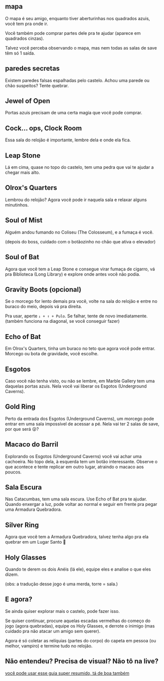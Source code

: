 ## mapa

O mapa é seu amigo, enquanto tiver aberturinhas nos quadrados azuis, você tem pra onde ir.

Você também pode comprar partes dele pra te ajudar (aparece em quadrados cinzas).

Talvez você perceba observando o mapa, mas nem todas as salas de save têm só 1 saída.

## paredes secretas

Existem paredes falsas espalhadas pelo castelo. Achou uma parede ou chão suspeitos? Tente quebrar.

## Jewel of Open

Portas azuis precisam de uma certa magia que você pode comprar.

## Cock... ops, Clock Room

Essa sala do relojão é importante, lembre dela e onde ela fica.

## Leap Stone

Lá em cima, quase no topo do castelo, tem uma pedra que vai te ajudar a chegar mais alto.

## Olrox's Quarters

Lembrou do relojão? Agora você pode ir naquela sala e relaxar alguns minutinhos.

## Soul of Mist

Alguém andou fumando no Coliseu (The Colosseum), e a fumaça é você.

(depois do boss, cuidado com o botãozinho no chão que ativa o elevador)

## Soul of Bat

Agora que você tem a Leap Stone e consegue virar fumaça de cigarro, vá pra Biblioteca (Long Library) e explore onde antes você não podia.

## Gravity Boots (opcional)

Se o morcego for lento demais pra você, volte na sala do relojão e entre no buraco do meio, depois vá pra direita.

Pra usar, aperte `↓ + ↑ + Pulo`. Se falhar, tente de novo imediatamente.
(também funciona na diagonal, se você conseguir fazer)

## Echo of Bat

Em Olrox's Quarters, tinha um buraco no teto que agora você pode entrar. Morcego ou bota de gravidade, você escolhe.

## Esgotos

Caso você não tenha visto, ou não se lembre, em Marble Gallery tem uma daquelas portas azuis. Nela você vai liberar os Esgotos (Underground Caverns).

## Gold Ring

Perto da entrada dos Esgotos (Underground Caverns), um morcego pode entrar em uma sala impossível de acessar a pé. Nela vai ter 2 salas de save, por que será 😜?

## Macaco do Barril

Explorando os Esgotos (Underground Caverns) você vai achar uma cachoeira. No topo dela, à esquerda tem um botão interessante. Observe o que acontece e tente replicar em outro lugar, atraindo o macaco aos poucos.

## Sala Escura

Nas Catacumbas, tem uma sala escura. Use Echo of Bat pra te ajudar. Quando enxergar a luz, pode voltar ao normal e seguir em frente pra pegar uma Armadura Quebradora.

## Silver Ring

Agora que você tem a Armadura Quebradora, talvez tenha algo pra ela quebrar em um Lugar Santo 🙏

## Holy Glasses

Quando te derem os dois Anéis (lá ele), equipe eles e analise o que eles dizem.

(obs: a tradução desse jogo é uma merda, torre = sala.)

## E agora?

Se ainda quiser explorar mais o castelo, pode fazer isso.

Se quiser continuar, procure aquelas escadas vermelhas do começo do jogo (agora quebradas), equipe os Holy Glasses, e derrote o inimigo (mas cuidado pra não atacar um amigo sem querer).

Agora é só coletar as relíquias (partes do corpo) do capeta em pessoa (ou melhor, vampiro) e termine tudo no relojão.

## Não entendeu? Precisa de visual? Não tô na live?

[você pode usar esse guia super resumido, tá de boa também](https://youtu.be/7iASUjS9tz8)
